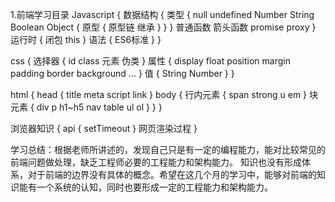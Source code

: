 1.前端学习目录
Javascript {
    数据结构 {
        类型 {
            null
            undefined
            Number
            String
            Boolean
            Object {
                原型 {
                    原型链
                    继承
                }
            }
        }
        普通函数
        箭头函数
        promise
        proxy
    }
    运行时 {
        闭包
        this
    }
    语法 {
        ES6标准
    }
}


css {
    选择器 {
        id
        class
        元素
        伪类
    }
    属性 {
        display
        float
        position
        margin
        padding
        border
        background
        ...
    }
    值 {
        String
        Number
    }
}

html {
    head {
        title
        meta
        script
        link
    }
    body {
        行内元素 {
            span
            strong
            u
            em
        }
        块元素 {
            div
            p
            h1~h5
            nav
            table
            ul
            ol
        }
    }
}

浏览器知识 {
    api {
        setTimeout
    }
    网页渲染过程
}



学习总结：根据老师所讲述的，发现自己只是有一定的编程能力，能对比较常见的前端问题做处理，缺乏工程师必要的工程能力和架构能力。
知识也没有形成体系，对于前端的边界没有具体的概念。希望在这几个月的学习中，能够对前端的知识能有一个系统的认知，同时也要形成一定的工程能力和架构能力。


